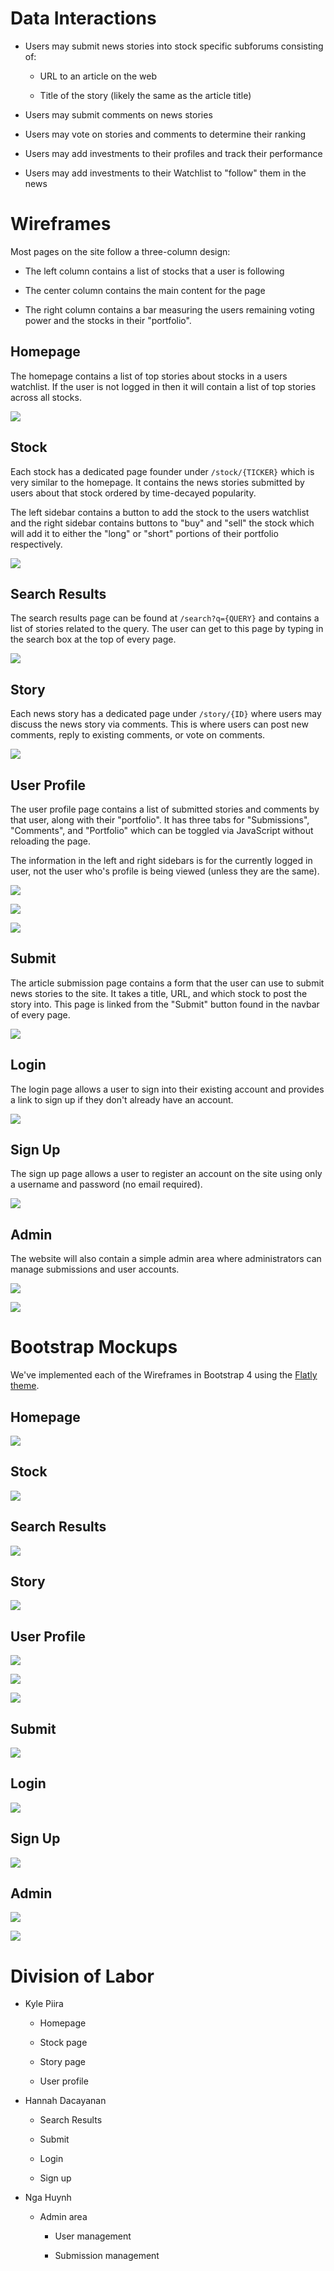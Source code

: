 # Data Interactions

* Users may submit news stories into stock specific subforums consisting of:
  
  * URL to an article on the web
  
  * Title of the story (likely the same as the article title)

* Users may submit comments on news stories

* Users may vote on stories and comments to determine their ranking

* Users may add investments to their profiles and track their performance

* Users may add investments to their Watchlist to "follow" them in the news

# Wireframes

Most pages on the site follow a three-column design:

- The left column contains a list of stocks that a user is following

- The center column contains the main content for the page

- The right column contains a bar measuring the users remaining voting power and the stocks in their "portfolio".

## Homepage

The homepage contains a list of top stories about stocks in a users watchlist. If the user is not logged in then it will contain a list of top stories across all stocks.

![](../wireframes/index_wireframe.png)

## Stock

Each stock has a dedicated page founder under `/stock/{TICKER}` which is very similar to the homepage. It contains the news stories submitted by users about that stock ordered by time-decayed popularity.

The left sidebar contains a button to add the stock to the users watchlist and the right sidebar contains buttons to "buy" and "sell" the stock which will add it to either the "long" or "short" portions of their portfolio respectively.

![](../wireframes/stock_wireframe.png)

## Search Results

The search results page can be found at `/search?q={QUERY}` and contains a list of stories related to the query. The user can get to this page by typing in the search box at the top of every page.

![](../wireframes/search-results_wireframe.png)

## Story

Each news story has a dedicated page under `/story/{ID}` where users may discuss the news story via comments. This is where users can post new comments, reply to existing comments, or vote on comments.

![](../wireframes/story_wireframe.png)

## User Profile

The user profile page contains a list of submitted stories and comments by that user, along with their "portfolio". It has three tabs for "Submissions", "Comments", and "Portfolio" which can be toggled via JavaScript without reloading the page.

The information in the left and right sidebars is for the currently logged in user, not the user who's profile is being viewed (unless they are the same).

![](../wireframes/profile_submissions_wireframe.png)

![](../wireframes/profile_comments_wireframe.png)

![](../wireframes/profile_portfolio_wireframe.png)

## Submit

The article submission page contains a form that the user can use to submit news stories to the site. It takes a title, URL, and which stock to post the story into. This page is linked from the "Submit" button found in the navbar of every page.

![](../wireframes/submit_wireframe.png)

## Login

The login page allows a user to sign into their existing account and provides a link to sign up if they don't already have an account.

![](../wireframes/login_wireframe.png)

## Sign Up

The sign up page allows a user to register an account on the site using only a username and password (no email required).

![](../wireframes/sign-up_wireframe.png)

## Admin

The website will also contain a simple admin area where administrators can manage submissions and user accounts.

![](../wireframes/admin_user_wireframe.png)

![](../wireframes/admin_submission_wireframe.png)

# Bootstrap Mockups

We've implemented each of the Wireframes in Bootstrap 4 using the [Flatly theme](https://bootswatch.com/flatly/).

## Homepage

![](../screenshots/index.png)

## Stock

![](../screenshots/stock.png)

## Search Results

![](../screenshots/search-results.png)

## Story

![](../screenshots/story.png)

## User Profile

![](../screenshots/profile_submissions.png)

![](../screenshots/profile_comments.png)

![](../screenshots/profile_portfolio.PNG)

## Submit

![](../screenshots/submit.png)

## Login

![](../screenshots/login.png)

## Sign Up

![](../screenshots/sign-up.png)

## Admin

![](../screenshots/admin_user.png)

![](../screenshots/admin_submission.png)

# Division of Labor

* Kyle Piira
  
  * Homepage
  
  * Stock page
  
  * Story page
  
  * User profile

* Hannah Dacayanan
  
  * Search Results
  
  * Submit
  
  * Login
  
  * Sign up

* Nga Huynh
  
  * Admin area
    
    * User management
    
    * Submission management

